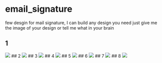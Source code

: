 # email_signature
few desgin for mail signature, I can build any design you need just give me the image of your design or tell me what in your brain

## 1
<img src="mail14.PNG">
## 2
<img src="mail1.PNG">
## 3
<img src="mail2.PNG">
## 4
<img src="mail3.PNG">
## 5
<img src="mail4.PNG">
## 6
<img src="mail5.PNG">
## 7
<img src="mail6.PNG">
## 8
<img src="mail8.PNG">

